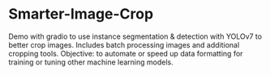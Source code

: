 # Smarter-Image-Crop
Demo with gradio to use instance segmentation &amp; detection with YOLOv7 to better crop images. Includes batch processing images and additional cropping tools. Objective: to automate or speed up data formatting for training or tuning other machine learning models.
